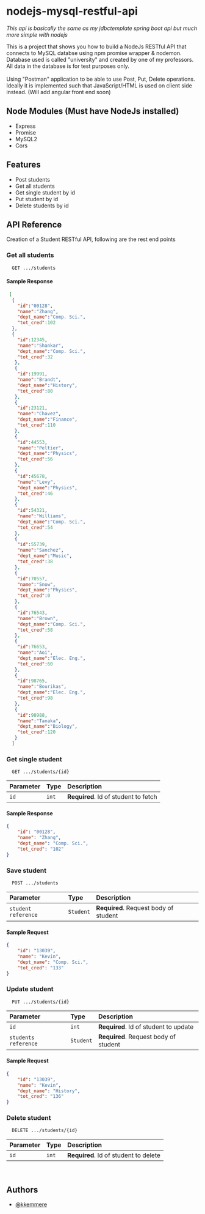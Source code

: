 # nodejs-mysql-restful-api

*This api is basically the same as my jdbctemplate spring boot api but much more simple with nodejs*

This is a project that shows you how to build a NodeJs RESTful API that connects to MySQL databse using npm promise wrapper & nodemon.<br/>
Database used is called "university" and created by one of my professors. All data in the database is for test purposes only.<br/><br/>
Using "Postman" application to be able to use Post, Put, Delete operations. Ideally it is implemented such that JavaScript/HTML is used on client side instead. (Will add angular front end soon)


## Node Modules (Must have NodeJs installed)


- Express
- Promise
- MySQL2
- Cors


## Features

- Post students
- Get all students
- Get single student by id
- Put student by id
- Delete students by id

  
## API Reference

Creation of a Student RESTful API, following are the rest end points

### Get all students

```http
  GET .../students
```

#### Sample Response

```json
 [
  { 
    "id":"00128",
    "name":"Zhang",
    "dept_name":"Comp. Sci.",
    "tot_cred":102
  },
  {
    "id":12345,
    "name":"Shankar",
    "dept_name":"Comp. Sci.",
    "tot_cred":32
   },
   {
    "id":19991,
    "name":"Brandt",
    "dept_name":"History",
    "tot_cred":80
   },
   {
    "id":23121,
    "name":"Chavez",
    "dept_name":"Finance",
    "tot_cred":110
   },
   {
    "id":44553,
    "name":"Peltier",
    "dept_name":"Physics",
    "tot_cred":56
   },
   {
    "id":45678,
    "name":"Levy",
    "dept_name":"Physics",
    "tot_cred":46
   },
   {
    "id":54321,
    "name":"Williams",
    "dept_name":"Comp. Sci.",
    "tot_cred":54
   },
   {
    "id":55739,
    "name":"Sanchez",
    "dept_name":"Music",
    "tot_cred":38
   },
   {
    "id":70557,
    "name":"Snow",
    "dept_name":"Physics",
    "tot_cred":0
   },
   {
    "id":76543,
    "name":"Brown",
    "dept_name":"Comp. Sci.",
    "tot_cred":58
   },
   {
    "id":76653,
    "name":"Aoi",
    "dept_name":"Elec. Eng.",
    "tot_cred":60
   },
   {
    "id":98765,
    "name":"Bourikas",
    "dept_name":"Elec. Eng.",
    "tot_cred":98
   },
   {
    "id":98988,
    "name":"Tanaka",
    "dept_name":"Biology",
    "tot_cred":120
   }
  ]
```

### Get single student

```http
  GET .../students/{id}
```

| Parameter | Type     | Description                       |
| :-------- | :------- | :-------------------------------- |
| `id`      | `int` | **Required**. Id of student to fetch |

#### Sample Response

```json
{
    "id": "00128",
    "name": "Zhang",
    "dept_name": "Comp. Sci.",
    "tot_cred": "102"
}
```

### Save student

```http
  POST .../students
```
| Parameter | Type     | Description                       |
| :-------- | :------- | :-------------------------------- |
| `student reference`      | `Student` | **Required**. Request body of student |

#### Sample Request

```json
{
    "id": "13039",
    "name": "Kevin",
    "dept_name": "Comp. Sci.",
    "tot_cred": "133"
}
```

### Update student

```http
  PUT .../students/{id}
```
| Parameter | Type     | Description                       |
| :-------- | :------- | :-------------------------------- |
| `id`      | `int` | **Required**. Id of student to update |
| `students reference`      | `Student` | **Required**. Request body of student |

#### Sample Request

```json
{
    "id": "13039",
    "name": "Kevin",
    "dept_name": "History",
    "tot_cred": "136"
}
```

### Delete student

```http
  DELETE .../students/{id}
```
| Parameter | Type     | Description                       |
| :-------- | :------- | :-------------------------------- |
| `id`      | `int` | **Required**. Id of student to delete |


<!-- # Student was deleted from university...." -->
<!-- ![rest](https://github.com/kkemmere/springboot-jdbctemplate-rest-api/blob/main/0B1BD816-9EE3-4CEC-9415-A58A37C61657_1_105_c.jpeg) -->
<br/>

  
## Authors

- [@kkemmere](https://github.com/kkemmere)

